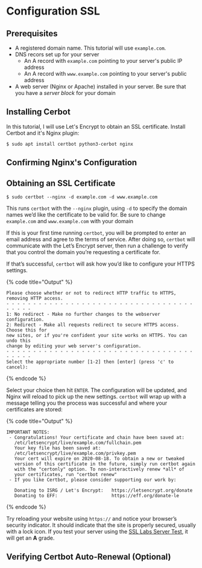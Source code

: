 # Configuration SSL

## Prerequisites

* A registered domain name. This tutorial will use `example.com`.
* DNS recors set up for your server
  * An A record with `example.com` pointing to your server's public IP address
  * An A record with `www.example.com` pointing to your server's public address
* A web server \(Nginx or Apache\) installed in your server. Be sure that you have a _server block_ for your domain

## Installing Cerbot

In this tutorial, I will use Let's Encrypt to obtain an SSL certificate. Install Certbot and it's Nginx plugin:

```text
$ sudo apt install certbot python3-cerbot nginx
```

## Confirming Nginx's Configuration

## Obtaining an SSL Certificate

```text
$ sudo certbot --nginx -d example.com -d www.example.com
```

This runs `certbot` with the `--nginx` plugin, using `-d` to specify the domain names we’d like the certificate to be valid for. Be sure to change `example.com` and `www.example.com` with your domain

If this is your first time running `certbot`, you will be prompted to enter an email address and agree to the terms of service. After doing so, `certbot` will communicate with the Let’s Encrypt server, then run a challenge to verify that you control the domain you’re requesting a certificate for.

If that’s successful, `certbot` will ask how you’d like to configure your HTTPS settings.

{% code title="Output" %}
```text
Please choose whether or not to redirect HTTP traffic to HTTPS, removing HTTP access.
- - - - - - - - - - - - - - - - - - - - - - - - - - - - - - - - - - - - - - - -
1: No redirect - Make no further changes to the webserver configuration.
2: Redirect - Make all requests redirect to secure HTTPS access. Choose this for
new sites, or if you're confident your site works on HTTPS. You can undo this
change by editing your web server's configuration.
- - - - - - - - - - - - - - - - - - - - - - - - - - - - - - - - - - - - - - - -
Select the appropriate number [1-2] then [enter] (press 'c' to cancel):
```
{% endcode %}

Select your choice then hit `ENTER`. The configuration will be updated, and Nginx will reload to pick up the new settings. `certbot` will wrap up with a message telling you the process was successful and where your certificates are stored:

{% code title="Output" %}
```text
IMPORTANT NOTES:
 - Congratulations! Your certificate and chain have been saved at:
   /etc/letsencrypt/live/example.com/fullchain.pem
   Your key file has been saved at:
   /etc/letsencrypt/live/example.com/privkey.pem
   Your cert will expire on 2020-08-18. To obtain a new or tweaked
   version of this certificate in the future, simply run certbot again
   with the "certonly" option. To non-interactively renew *all* of
   your certificates, run "certbot renew"
 - If you like Certbot, please consider supporting our work by:

   Donating to ISRG / Let's Encrypt:   https://letsencrypt.org/donate
   Donating to EFF:                    https://eff.org/donate-le
```
{% endcode %}

 Try reloading your website using `https://` and notice your browser’s security indicator. It should indicate that the site is properly secured, usually with a lock icon.  If you test your server using the [SSL Labs Server Test](https://www.ssllabs.com/ssltest/), it will get an **A** grade.

## Verifying Certbot Auto-Renewal \(Optional\)


